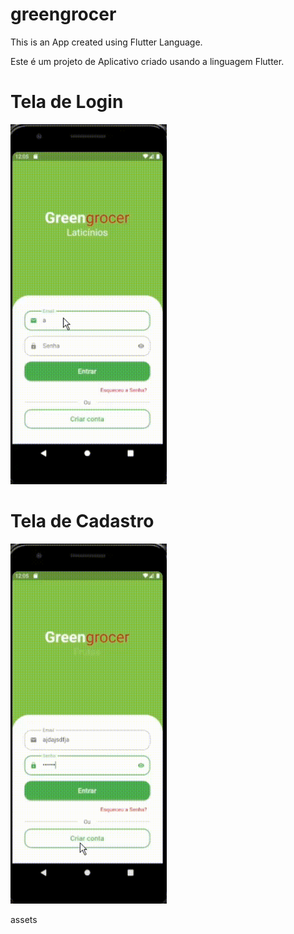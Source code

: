 # greengrocer

This is an App created using Flutter Language.

Este é um projeto de Aplicativo criado usando a linguagem Flutter.

# Tela de Login 
  
<p align="left">
  <img width="250" src="https://github.com/jemimabueno/greengrocer/blob/main/assets/to_readme/gif%20app%20home.gif">
  </p>

# Tela de Cadastro

<p align="left">
  <img width="250" src="https://github.com/jemimabueno/greengrocer/blob/main/assets/to_readme/video_app_cadastro.gif">
  </p>assets